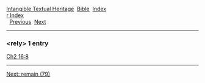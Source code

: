 [Intangible Textual Heritage](../../index)  [Bible](../index) 
[Index](index)   
[r Index](_r_)  
  [Previous](c09319)  [Next](c09321) 

------------------------------------------------------------------------

### &lt;rely&gt; 1 entry

[Ch2 16:8](../kjv/ch2016.htm#008)  

------------------------------------------------------------------------

[Next: remain (79)](c09321)
